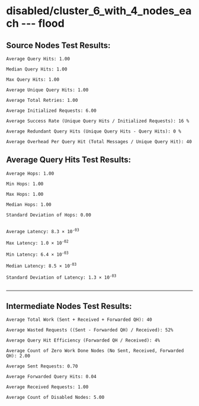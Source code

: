 # disabled/cluster_6_with_4_nodes_each --- flood
## Source Nodes Test Results:
	Average Query Hits: 1.00

	Median Query Hits: 1.00

	Max Query Hits: 1.00

	Average Unique Query Hits: 1.00

	Average Total Retries: 1.00

	Average Initialized Requests: 6.00

	Average Success Rate (Unique Query Hits / Initialized Requests): 16 %

	Average Redundant Query Hits (Unique Query Hits - Query Hits): 0 %

	Average Overhead Per Query Hit (Total Messages / Unique Query Hit): 40



## Average Query Hits Test Results:
<pre><code>Average Hops: 1.00

Min Hops: 1.00

Max Hops: 1.00

Median Hops: 1.00

Standard Deviation of Hops: 0.00


Average Latency: 8.3 × 10<sup>-03</sup>

Max Latency: 1.0 × 10<sup>-02</sup>

Min Latency: 6.4 × 10<sup>-03</sup>

Median Latency: 8.5 × 10<sup>-03</sup>

Standard Deviation of Latency: 1.3 × 10<sup>-03</sup>

</code></pre>

---------------------------------------------
## Intermediate Nodes Test Results:

	Average Total Work (Sent + Received + Forwarded QH): 40

	Average Wasted Requests ((Sent - Forwarded QH) / Received): 52%

	Average Query Hit Efficiency (Forwarded QH / Received): 4%

	Average Count of Zero Work Done Nodes (No Sent, Received, Forwarded QH): 2.00

	Average Sent Requests: 0.70

	Average Forwarded Query Hits: 0.04

	Average Received Requests: 1.00

	Average Count of Disabled Nodes: 5.00

